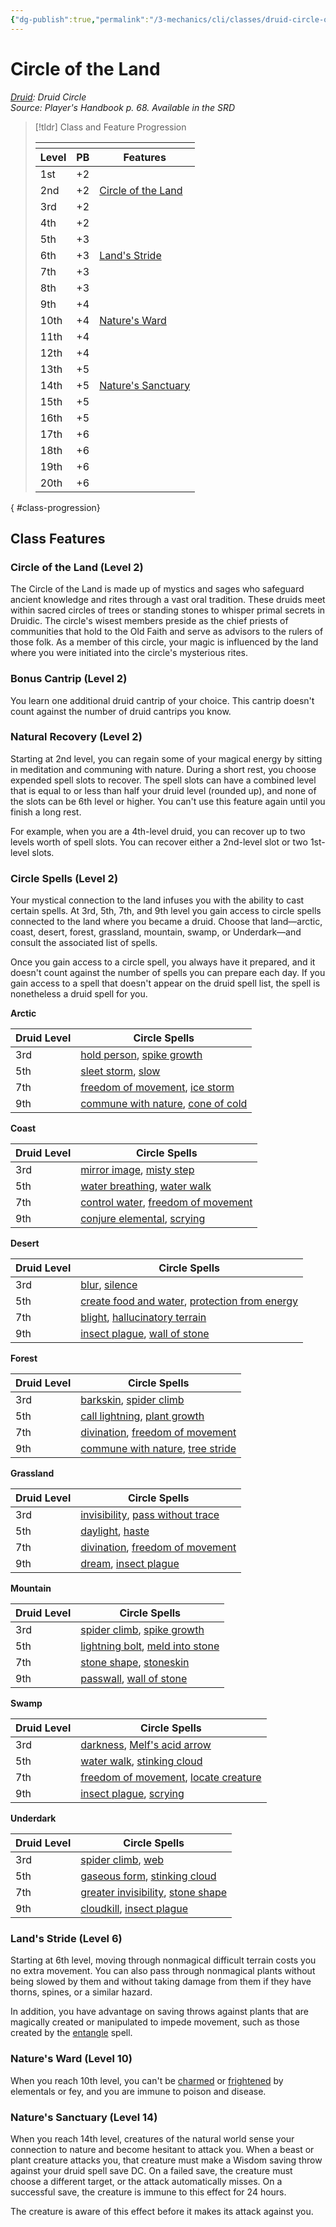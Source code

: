 ```yaml
---
{"dg-publish":true,"permalink":"/3-mechanics/cli/classes/druid-circle-of-the-land/","tags":["ttrpg-cli/compendium/src/5e/phb","ttrpg-cli/subclass/druid/land"],"noteIcon":""}
---
```


# Circle of the Land
*[Druid](./druid.md): Druid Circle*  
*Source: Player's Handbook p. 68. Available in the <span title='Systems Reference Document (5.1)'>SRD</span>*  

> [!tldr] Class and Feature Progression
> 
> <table class="class-progression">
> <thead>
> <tr><th colspan='3'></th></tr>
> <tr class="class-progression"><th class"level">Level</th><th class"pb">PB</th><th class"feature">Features</th></tr>
> </thead><tbody>
> <tr class="class-progression"><td class"level">1st</td><td class"pb">+2</td><td class"feature"></td></tr>
> <tr class="class-progression"><td class"level">2nd</td><td class"pb">+2</td><td class"feature"><a href='#Circle of the Land (Level 2)' class='internal-link'>Circle of the Land</a></td></tr>
> <tr class="class-progression"><td class"level">3rd</td><td class"pb">+2</td><td class"feature"></td></tr>
> <tr class="class-progression"><td class"level">4th</td><td class"pb">+2</td><td class"feature"></td></tr>
> <tr class="class-progression"><td class"level">5th</td><td class"pb">+3</td><td class"feature"></td></tr>
> <tr class="class-progression"><td class"level">6th</td><td class"pb">+3</td><td class"feature"><a href='#Land's Stride (Level 6)' class='internal-link'>Land's Stride</a></td></tr>
> <tr class="class-progression"><td class"level">7th</td><td class"pb">+3</td><td class"feature"></td></tr>
> <tr class="class-progression"><td class"level">8th</td><td class"pb">+3</td><td class"feature"></td></tr>
> <tr class="class-progression"><td class"level">9th</td><td class"pb">+4</td><td class"feature"></td></tr>
> <tr class="class-progression"><td class"level">10th</td><td class"pb">+4</td><td class"feature"><a href='#Nature's Ward (Level 10)' class='internal-link'>Nature's Ward</a></td></tr>
> <tr class="class-progression"><td class"level">11th</td><td class"pb">+4</td><td class"feature"></td></tr>
> <tr class="class-progression"><td class"level">12th</td><td class"pb">+4</td><td class"feature"></td></tr>
> <tr class="class-progression"><td class"level">13th</td><td class"pb">+5</td><td class"feature"></td></tr>
> <tr class="class-progression"><td class"level">14th</td><td class"pb">+5</td><td class"feature"><a href='#Nature's Sanctuary (Level 14)' class='internal-link'>Nature's Sanctuary</a></td></tr>
> <tr class="class-progression"><td class"level">15th</td><td class"pb">+5</td><td class"feature"></td></tr>
> <tr class="class-progression"><td class"level">16th</td><td class"pb">+5</td><td class"feature"></td></tr>
> <tr class="class-progression"><td class"level">17th</td><td class"pb">+6</td><td class"feature"></td></tr>
> <tr class="class-progression"><td class"level">18th</td><td class"pb">+6</td><td class"feature"></td></tr>
> <tr class="class-progression"><td class"level">19th</td><td class"pb">+6</td><td class"feature"></td></tr>
> <tr class="class-progression"><td class"level">20th</td><td class"pb">+6</td><td class"feature"></td></tr>
> </tbody></table>
{ #class-progression}




## Class Features

### Circle of the Land (Level 2)

The Circle of the Land is made up of mystics and sages who safeguard ancient knowledge and rites through a vast oral tradition. These druids meet within sacred circles of trees or standing stones to whisper primal secrets in Druidic. The circle's wisest members preside as the chief priests of communities that hold to the Old Faith and serve as advisors to the rulers of those folk. As a member of this circle, your magic is influenced by the land where you were initiated into the circle's mysterious rites.

### Bonus Cantrip (Level 2)

You learn one additional druid cantrip of your choice. This cantrip doesn't count against the number of druid cantrips you know.

### Natural Recovery (Level 2)

Starting at 2nd level, you can regain some of your magical energy by sitting in meditation and communing with nature. During a short rest, you choose expended spell slots to recover. The spell slots can have a combined level that is equal to or less than half your druid level (rounded up), and none of the slots can be 6th level or higher. You can't use this feature again until you finish a long rest.

For example, when you are a 4th-level druid, you can recover up to two levels worth of spell slots. You can recover either a 2nd-level slot or two 1st-level slots.

### Circle Spells (Level 2)

Your mystical connection to the land infuses you with the ability to cast certain spells. At 3rd, 5th, 7th, and 9th level you gain access to circle spells connected to the land where you became a druid. Choose that land—arctic, coast, desert, forest, grassland, mountain, swamp, or Underdark—and consult the associated list of spells.

Once you gain access to a circle spell, you always have it prepared, and it doesn't count against the number of spells you can prepare each day. If you gain access to a spell that doesn't appear on the druid spell list, the spell is nonetheless a druid spell for you.

**Arctic**

| Druid Level | Circle Spells |
|-------------|---------------|
| 3rd | [hold person](3-Mechanics/CLI/spells/hold-person.md), [spike growth](3-Mechanics/CLI/spells/spike-growth.md) |
| 5th | [sleet storm](3-Mechanics/CLI/spells/sleet-storm.md), [slow](3-Mechanics/CLI/spells/slow.md) |
| 7th | [freedom of movement](3-Mechanics/CLI/spells/freedom-of-movement.md), [ice storm](3-Mechanics/CLI/spells/ice-storm.md) |
| 9th | [commune with nature](3-Mechanics/CLI/spells/commune-with-nature.md), [cone of cold](3-Mechanics/CLI/spells/cone-of-cold.md) |{ #arctic}


**Coast**

| Druid Level | Circle Spells |
|-------------|---------------|
| 3rd | [mirror image](3-Mechanics/CLI/spells/mirror-image.md), [misty step](3-Mechanics/CLI/spells/misty-step.md) |
| 5th | [water breathing](3-Mechanics/CLI/spells/water-breathing.md), [water walk](3-Mechanics/CLI/spells/water-walk.md) |
| 7th | [control water](3-Mechanics/CLI/spells/control-water.md), [freedom of movement](3-Mechanics/CLI/spells/freedom-of-movement.md) |
| 9th | [conjure elemental](3-Mechanics/CLI/spells/conjure-elemental.md), [scrying](3-Mechanics/CLI/spells/scrying.md) |{ #coast}


**Desert**

| Druid Level | Circle Spells |
|-------------|---------------|
| 3rd | [blur](3-Mechanics/CLI/spells/blur.md), [silence](3-Mechanics/CLI/spells/silence.md) |
| 5th | [create food and water](3-Mechanics/CLI/spells/create-food-and-water.md), [protection from energy](3-Mechanics/CLI/spells/protection-from-energy.md) |
| 7th | [blight](3-Mechanics/CLI/spells/blight.md), [hallucinatory terrain](3-Mechanics/CLI/spells/hallucinatory-terrain.md) |
| 9th | [insect plague](3-Mechanics/CLI/spells/insect-plague.md), [wall of stone](3-Mechanics/CLI/spells/wall-of-stone.md) |{ #desert}


**Forest**

| Druid Level | Circle Spells |
|-------------|---------------|
| 3rd | [barkskin](3-Mechanics/CLI/spells/barkskin.md), [spider climb](3-Mechanics/CLI/spells/spider-climb.md) |
| 5th | [call lightning](3-Mechanics/CLI/spells/call-lightning.md), [plant growth](3-Mechanics/CLI/spells/plant-growth.md) |
| 7th | [divination](3-Mechanics/CLI/spells/divination.md), [freedom of movement](3-Mechanics/CLI/spells/freedom-of-movement.md) |
| 9th | [commune with nature](3-Mechanics/CLI/spells/commune-with-nature.md), [tree stride](3-Mechanics/CLI/spells/tree-stride.md) |{ #forest}


**Grassland**

| Druid Level | Circle Spells |
|-------------|---------------|
| 3rd | [invisibility](3-Mechanics/CLI/spells/invisibility.md), [pass without trace](3-Mechanics/CLI/spells/pass-without-trace.md) |
| 5th | [daylight](3-Mechanics/CLI/spells/daylight.md), [haste](3-Mechanics/CLI/spells/haste.md) |
| 7th | [divination](3-Mechanics/CLI/spells/divination.md), [freedom of movement](3-Mechanics/CLI/spells/freedom-of-movement.md) |
| 9th | [dream](3-Mechanics/CLI/spells/dream.md), [insect plague](3-Mechanics/CLI/spells/insect-plague.md) |{ #grassland}


**Mountain**

| Druid Level | Circle Spells |
|-------------|---------------|
| 3rd | [spider climb](3-Mechanics/CLI/spells/spider-climb.md), [spike growth](3-Mechanics/CLI/spells/spike-growth.md) |
| 5th | [lightning bolt](3-Mechanics/CLI/spells/lightning-bolt.md), [meld into stone](3-Mechanics/CLI/spells/meld-into-stone.md) |
| 7th | [stone shape](3-Mechanics/CLI/spells/stone-shape.md), [stoneskin](3-Mechanics/CLI/spells/stoneskin.md) |
| 9th | [passwall](3-Mechanics/CLI/spells/passwall.md), [wall of stone](3-Mechanics/CLI/spells/wall-of-stone.md) |{ #mountain}


**Swamp**

| Druid Level | Circle Spells |
|-------------|---------------|
| 3rd | [darkness](3-Mechanics/CLI/spells/darkness.md), [Melf's acid arrow](3-Mechanics/CLI/spells/melfs-acid-arrow.md) |
| 5th | [water walk](3-Mechanics/CLI/spells/water-walk.md), [stinking cloud](3-Mechanics/CLI/spells/stinking-cloud.md) |
| 7th | [freedom of movement](3-Mechanics/CLI/spells/freedom-of-movement.md), [locate creature](3-Mechanics/CLI/spells/locate-creature.md) |
| 9th | [insect plague](3-Mechanics/CLI/spells/insect-plague.md), [scrying](3-Mechanics/CLI/spells/scrying.md) |{ #swamp}


**Underdark**

| Druid Level | Circle Spells |
|-------------|---------------|
| 3rd | [spider climb](3-Mechanics/CLI/spells/spider-climb.md), [web](3-Mechanics/CLI/spells/web.md) |
| 5th | [gaseous form](3-Mechanics/CLI/spells/gaseous-form.md), [stinking cloud](3-Mechanics/CLI/spells/stinking-cloud.md) |
| 7th | [greater invisibility](3-Mechanics/CLI/spells/greater-invisibility.md), [stone shape](3-Mechanics/CLI/spells/stone-shape.md) |
| 9th | [cloudkill](3-Mechanics/CLI/spells/cloudkill.md), [insect plague](3-Mechanics/CLI/spells/insect-plague.md) |{ #underdark}


### Land's Stride (Level 6)

Starting at 6th level, moving through nonmagical difficult terrain costs you no extra movement. You can also pass through nonmagical plants without being slowed by them and without taking damage from them if they have thorns, spines, or a similar hazard.

In addition, you have advantage on saving throws against plants that are magically created or manipulated to impede movement, such as those created by the [entangle](3-Mechanics/CLI/spells/entangle.md) spell.

### Nature's Ward (Level 10)

When you reach 10th level, you can't be [charmed](3-Mechanics/CLI/rules/conditions.md#Charmed) or [frightened](3-Mechanics/CLI/rules/conditions.md#Frightened) by elementals or fey, and you are immune to poison and disease.

### Nature's Sanctuary (Level 14)

When you reach 14th level, creatures of the natural world sense your connection to nature and become hesitant to attack you. When a beast or plant creature attacks you, that creature must make a Wisdom saving throw against your druid spell save DC. On a failed save, the creature must choose a different target, or the attack automatically misses. On a successful save, the creature is immune to this effect for 24 hours.

The creature is aware of this effect before it makes its attack against you.